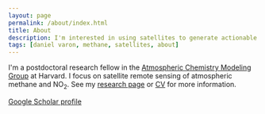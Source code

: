 ```yaml
---
layout: page
permalink: /about/index.html
title: About
description: I'm interested in using satellites to generate actionable information about the environment.
tags: [daniel varon, methane, satellites, about]
---
```


I'm a postdoctoral research fellow in the [Atmospheric Chemistry Modeling Group](http://acmg.seas.harvard.edu/) at Harvard. I focus on satellite remote sensing of atmospheric methane and NO<sub>2</sub>. See my <a href="{{ site.url }}/research">research page</a> or <a href="{{ site.url }}/daniel_varon_cv.pdf">CV</a> for more information. 

[Google Scholar profile](https://scholar.google.com/citations?user=9rXfafMAAAAJ&hl=en&oi=ao)

